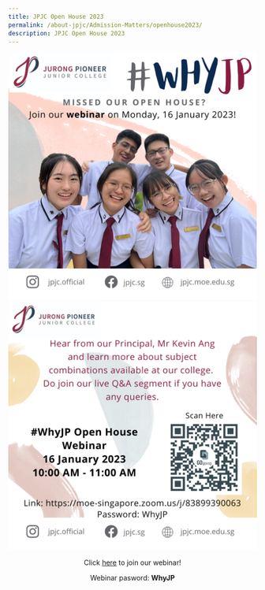 ```yaml
---
title: JPJC Open House 2023
permalink: /about-jpjc/Admission-Matters/openhouse2023/
description: JPJC Open House 2023
---
```

<div align=justify>
<center>
<img src="/images/About%20JPJC/2023%20Open%20House/TD1.png"></center>
	
<center>
<img src="/images/About%20JPJC/2023%20Open%20House/CD1.png">

<p>Click <a href="https://moe-singapore.zoom.us/j/83899390063">here</a> to join our webinar!</p>

<p>Webinar pasword: <strong>WhyJP</strong></p>
	</div>